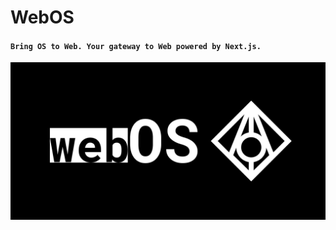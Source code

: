 # WebOS
#### `Bring OS to Web. Your gateway to Web powered by Next.js.`
![WebOS](public/GithubSocial.png)